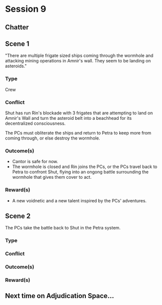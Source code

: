 # Session 9

## Chatter

## Scene 1

"There are multiple frigate sized ships coming through the wormhole and attacking mining operations in Amnir's wall. They seem to be landing on asteroids."

### Type

Crew

### Conflict

Shut has run Rin's blockade with 3 frigates that are attempting to land on Amnir's Wall and turn the asteroid belt into a beachhead for its decentralized consciousness.

The PCs must obliterate the ships and return to Petra to keep more from coming through, or else destroy the wormhole.

### Outcome(s)

- Cantor is safe for now.
- The wormhole is closed and Rin joins the PCs, or the PCs travel back to Petra to confront Shut, flying into an ongong battle surrounding the wormhole that gives them cover to act.

### Reward(s)

- A new voidnetic and a new talent inspired by the PCs' adventures.

## Scene 2

The PCs take the battle back to Shut in the Petra system.

### Type

### Conflict

### Outcome(s)

### Reward(s)

## Next time on Adjudication Space...

